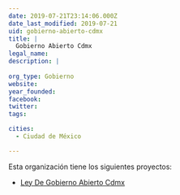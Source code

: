 ```yaml
---
date: 2019-07-21T23:14:06.000Z
date_last_modified: 2019-07-21
uid: gobierno-abierto-cdmx
title: |
  Gobierno Abierto Cdmx
legal_name: 
description: |
  
org_type: Gobierno
website: 
year_founded: 
facebook: 
twitter: 
tags:

cities: 
  - Ciudad de México

---
```


Esta organización tiene los siguientes proyectos:

- [Ley De Gobierno Abierto Cdmx](/proyectos/ley-de-gobierno-abierto-cdmx)
